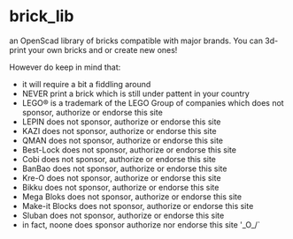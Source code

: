 # brick_lib
an OpenScad library of bricks compatible with major brands. You can 3d-print your own bricks and or create new ones!

However do keep in mind that:
* it will require a bit a fiddling around
* NEVER print a brick which is still under pattent in your country
* LEGO® is a trademark of the LEGO Group of companies which does not sponsor, authorize or endorse this site
* LEPIN does not sponsor, authorize or endorse this site
* KAZI does not sponsor, authorize or endorse this site
* QMAN does not sponsor, authorize or endorse this site
* Best-Lock  does not sponsor, authorize or endorse this site
* Cobi  does not sponsor, authorize or endorse this site
* BanBao  does not sponsor, authorize or endorse this site
* Kre-O  does not sponsor, authorize or endorse this site
* Bikku  does not sponsor, authorize or endorse this site
* Mega Bloks  does not sponsor, authorize or endorse this site
* Make-it Blocks  does not sponsor, authorize or endorse this site
* Sluban  does not sponsor, authorize or endorse this site
* in fact, noone does sponsor authorize nor endorse this site '\_O_/`
